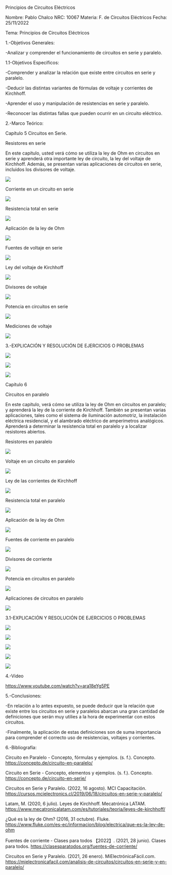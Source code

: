 Principios de Circuitos Eléctricos

Nombre: Pablo Chalco   NRC: 10067  Materia: F. de Circuitos Eléctricos   Fecha: 25/11/2022  

Tema: Principios de Circuitos Eléctricos

1.-Objetivos Generales: 

-Analizar y comprender el funcionamiento de circuitos en serie y paralelo.

1.1-Objetivos Específicos:

-Comprender y analizar la relación que existe entre circuitos en serie y paralelo.

-Deducir las distintas variantes de fórmulas de voltaje y corrientes de Kirchhoff.

-Aprender el uso y manipulación de resistencias en serie y paralelo.

-Reconocer las distintas fallas que pueden ocurrir en un circuito eléctrico.

2.-Marco Teórico:

Capítulo 5 Circuitos en Serie.

Resistores en serie

En este capítulo, usted verá cómo se utiliza la ley de Ohm en circuitos en serie y aprenderá otra importante ley de circuito, la ley del voltaje de Kirchhoff. Además,
se presentan varias aplicaciones de circuitos en serie, incluidos los divisores de voltaje.

![](https://github.com/phchalco/Tarea3/blob/main/20.png)

Corriente en un circuito en serie

![](https://github.com/phchalco/Tarea3/blob/main/21.png)

Resistencia total en serie

![](https://github.com/phchalco/Tarea3/blob/main/22.png)

Aplicación de la ley de Ohm

![](https://github.com/phchalco/Tarea3/blob/main/23.png)

Fuentes de voltaje en serie

![](https://github.com/phchalco/Tarea3/blob/main/24.png)

Ley del voltaje de Kirchhoff

![](https://github.com/phchalco/Tarea3/blob/main/25.png)

Divisores de voltaje

![](https://github.com/phchalco/Tarea3/blob/main/26.png)

Potencia en circuitos en serie

![](https://github.com/phchalco/Tarea3/blob/main/27.png)

Mediciones de voltaje

![](https://github.com/phchalco/Tarea3/blob/main/28.png)

3.-EXPLICACIÓN Y RESOLUCIÓN DE EJERCICIOS O PROBLEMAS

![](https://github.com/phchalco/Tarea3/blob/main/X1X.png)

![](https://github.com/phchalco/Tarea3/blob/main/X2X.png)

![](https://github.com/phchalco/Tarea3/blob/main/X3X.png)


Capítulo 6

Circuitos en paralelo

En este capítulo, verá cómo se utiliza la ley de Ohm en circuitos en paralelo; y aprenderá la ley de la corriente de Kirchhoff. También se presentan varias
aplicaciones, tales como el sistema de iluminación automotriz, la instalación eléctrica residencial, y el alambrado eléctrico de amperímetros analógicos. Aprenderá a
determinar la resistencia total en paralelo y a localizar resistores abiertos.

Resistores en paralelo

![](https://github.com/phchalco/Tarea3/blob/main/29.png)

Voltaje en un circuito en paralelo

![](https://github.com/phchalco/Tarea3/blob/main/30.png)

Ley de las corrientes de Kirchhoff

![](https://github.com/phchalco/Tarea3/blob/main/31.png)

Resistencia total en paralelo

![](https://github.com/phchalco/Tarea3/blob/main/32.png)

Aplicación de la ley de Ohm

![](https://github.com/phchalco/Tarea3/blob/main/23.png)

Fuentes de corriente en paralelo

![](https://github.com/phchalco/Tarea3/blob/main/33.png)

Divisores de corriente

![](https://github.com/phchalco/Tarea3/blob/main/34.png)

Potencia en circuitos en paralelo

![](https://github.com/phchalco/Tarea3/blob/main/35.png)

Aplicaciones de circuitos en paralelo

![](https://github.com/phchalco/Tarea3/blob/main/36.png)

3.1-EXPLICACIÓN Y RESOLUCIÓN DE EJERCICIOS O PROBLEMAS

![](https://github.com/phchalco/Tarea3/blob/main/Y1Y.png)

![](https://github.com/phchalco/Tarea3/blob/main/Y2Y.png)

![](https://github.com/phchalco/Tarea3/blob/main/Y3Y.png)

![](https://github.com/phchalco/Tarea3/blob/main/Y4Y.png)

![](https://github.com/phchalco/Tarea3/blob/main/Y5Y.png)

4.-Video

https://www.youtube.com/watch?v=ara18eYg5PE

5.-Conclusiones:

-En relación a lo antes expuesto, se puede deducir que la relación que existe entre los circuitos en serie y paralelos abarcan una gran cantidad de definiciones que
serán muy utilies a la hora de experimentar con estos circuitos.

-Finalmente, la aplicación de estas definiciones son de suma importancia para comprender el correcto uso de resistencias, voltajes y corrientes.

6.-Bibliografía:

Circuito en Paralelo - Concepto, fórmulas y ejemplos. (s. f.). Concepto. https://concepto.de/circuito-en-paralelo/

Circuito en Serie - Concepto, elementos y ejemplos. (s. f.). Concepto. https://concepto.de/circuito-en-serie/

Circuitos en Serie y Paralelo. (2022, 16 agosto). MCI Capacitación. https://cursos.mcielectronics.cl/2019/06/18/circuitos-en-serie-y-paralelo/

Latam, M. (2020, 6 julio). Leyes de Kirchhoff. Mecatrónica LATAM. https://www.mecatronicalatam.com/es/tutoriales/teoria/leyes-de-kirchhoff/

¿Qué es la ley de Ohm? (2016, 31 octubre). Fluke. https://www.fluke.com/es-ec/informacion/blog/electrica/que-es-la-ley-de-ohm

Fuentes de corriente - Clases para todos 【2022】. (2021, 28 junio). Clases para todos. https://clasesparatodos.org/fuentes-de-corriente/

Circuitos en Serie y Paralelo. (2021, 26 enero). MiElectrónicaFácil.com. https://mielectronicafacil.com/analisis-de-circuitos/circuitos-en-serie-y-en-paralelo/
